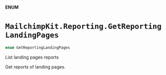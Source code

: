 **ENUM**

# `MailchimpKit.Reporting.GetReportingLandingPages`

```swift
enum GetReportingLandingPages
```

List landing pages reports

Get reports of landing pages.
